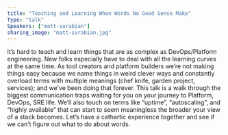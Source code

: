 ```yaml
---
title: "Teaching and Learning When Words No Good Sense Make"
Type: "talk"
Speakers: ["matt-surabian"]
sharing_image: "matt-surabian.jpg"
---
```


It’s hard to teach and learn things that are as complex as DevOps/Platform engineering. New folks especially have to deal with all the learning curves at the same time. As tool creators and platform builders we’re not making things easy because we name things in weird clever ways and constantly overload terms with multiple meanings (chef knife, garden project, services); and we’ve been doing that forever. This talk is a walk through the biggest communication traps waiting for you on your journey to Platform, DevOps, SRE life. We’ll also touch on terms like “uptime”, “autoscaling”, and “highly available” that can start to seem meaningless the broader your view of a stack becomes. Let’s have a cathartic experience together and see if we can’t figure out what to do about words.
